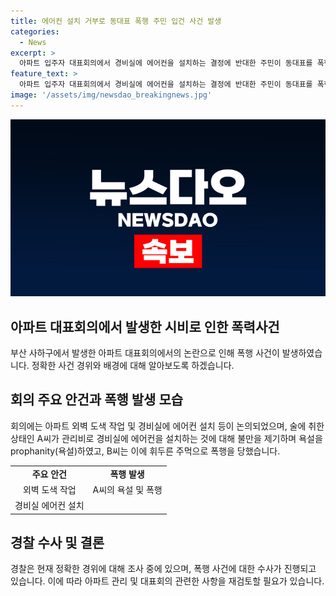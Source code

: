 ```yaml
---
title: 에어컨 설치 거부로 동대표 폭행 주민 입건 사건 발생
categories:
  - News
excerpt: >
  아파트 입주자 대표회의에서 경비실에 에어컨을 설치하는 결정에 반대한 주민이 동대표를 폭행한 사건이 발생했다. 폭행 혐의로 60대 A씨가 입건됐는데, A씨는 술에 취한 상태에서 불만을 제기한 후 동대표를 폭행한 것으로 파악됐다. 경찰은 사건의 정확한 경위를 조사 중이다. 요약: 술에 취한 입주자가 경비실 에어컨 결정에 불만을 품고 동대표를 폭행, 경찰이 수사 중.
feature_text: >
  아파트 입주자 대표회의에서 경비실에 에어컨을 설치하는 결정에 반대한 주민이 동대표를 폭행한 사건이 발생했다. 폭행 혐의로 60대 A씨가 입건됐는데, A씨는 술에 취한 상태에서 불만을 제기한 후 동대표를 폭행한 것으로 파악됐다. 경찰은 사건의 정확한 경위를 조사 중이다. 요약: 술에 취한 입주자가 경비실 에어컨 결정에 불만을 품고 동대표를 폭행, 경찰이 수사 중.
image: '/assets/img/newsdao_breakingnews.jpg'
---
```


<p><img src="/assets/img/newsdao_breakingnews.jpg" alt="implanttips 속보" /></p>

<h2 data-ke-size="size26">아파트 대표회의에서 발생한 시비로 인한 폭력사건</h2>

<p data-ke-size="size16">부산 사하구에서 발생한 아파트 대표회의에서의 논란으로 인해 폭행 사건이 발생하였습니다. 정확한 사건 경위와 배경에 대해 알아보도록 하겠습니다.</p>

<h2 data-ke-size="size24">회의 주요 안건과 폭행 발생 모습</h2>

<p data-ke-size="size16">회의에는 아파트 외벽 도색 작업 및 경비실에 에어컨 설치 등이 논의되었으며, 술에 취한 상태인 A씨가 관리비로 경비실에 에어컨을 설치하는 것에 대해 불만을 제기하며 욕설을 prophanity(욕설)하였고, B씨는 이에 휘두른 주먹으로 폭행을 당했습니다.</p>

<table>
  <tbody>
    <tr>
      <td style="text-align: center; height: 17px;"><b>주요 안건</b></td>
      <td style="text-align: center; height: 17px;"><b>폭행 발생</b></td>
    </tr>
    <tr>
      <td style="text-align: center; height: 17px;">외벽 도색 작업</td>
      <td style="text-align: center; height: 17px;">A씨의 욕설 및 폭행</td>
    </tr>
    <tr>
      <td style="text-align: center; height: 17px;">경비실 에어컨 설치</td>
      <td style="text-align: center; height: 17px;"></td>
    </tr>
  </tbody>
</table>

<h2 data-ke-size="size24">경찰 수사 및 결론</h2>

<p data-ke-size="size16">경찰은 현재 정확한 경위에 대해 조사 중에 있으며, 폭행 사건에 대한 수사가 진행되고 있습니다. 이에 따라 아파트 관리 및 대표회의 관련한 사항을 재검토할 필요가 있습니다.</p>

